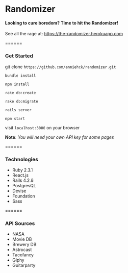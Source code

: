 # Randomizer

#### Looking to cure boredom? Time to hit the Randomizer!

See all the rage at: https://the-randomizer.herokuapp.com

======

### Get Started

git clone `https://github.com/anniehck/randomizer.git`

`bundle install`

`npm install`

`rake db:create`

`rake db:migrate`

`rails server`

`npm start`

visit `localhost:3000` on your browser

**Note:** *You will need your own API key for some pages*

======

### Technologies

* Ruby 2.3.1
* React.js
* Rails 4.2.6
* PostgresQL
* Devise
* Foundation
* Sass

======

### API Sources

* NASA
* Movie DB
* Brewery DB
* Astrocast
* Tacofancy
* Giphy
* Guitarparty
